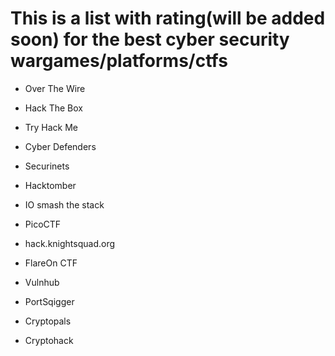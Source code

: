 <H1>This is a list with rating(will be added soon) for the best cyber security wargames/platforms/ctfs</H1>

- Over The Wire<br>

- Hack The Box<br>

- Try Hack Me<br>

- Cyber Defenders<br>

- Securinets<br>

- Hacktomber<br>

- IO smash the stack<br>

- PicoCTF<br>

- hack.knightsquad.org<br>

- FlareOn CTF

- Vulnhub

- PortSqigger

- Cryptopals

- Cryptohack
